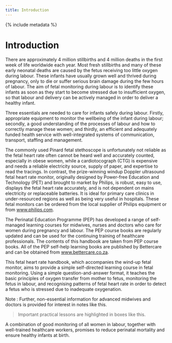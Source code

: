 ```yaml
---
title: Introduction
---
```


{% include metadata %}

# Introduction

There are approximately 4 million stillbirths and 4 million deaths in the first week of life worldwide each year. Most fresh stillbirths and many of these early neonatal deaths are caused by the fetus receiving too little oxygen during labour. These infants have usually grown well and thrived during pregnancy, only to die or suffer serious brain damage during the few hours of labour. The aim of fetal monitoring during labour is to identify these infants as soon as they start to become stressed due to insufficient oxygen, so that labour and delivery can be actively managed in order to deliver a healthy infant. 

Three essentials are needed to care for infants safely during labour. Firstly, appropriate equipment to monitor the wellbeing of the infant during labour; secondly, a good understanding of the processes of labour and how to correctly manage these women; and thirdly, an efficient and adequately funded health service with well-integrated systems of communication, transport, staffing and management. 

The commonly used Pinard fetal stethoscope is unfortunately not reliable as the fetal heart rate often cannot be heard well and accurately counted, especially in obese women, while a cardiotocograph (CTG) is expensive and needs a reliable electricity source, supply of paper, and expertise to read the tracings. In contrast, the prize-winning windup Doppler ultrasound fetal heart rate monitor, originally designed by Power-free Education and Technology (PET) and brought to market by Philips, is robust, easy to use, displays the fetal heart rate accurately, and is not dependent on mains electricity or replaceable batteries. It is ideal for primary care clinics in under-resourced regions as well as being very useful in hospitals. These fetal monitors can be ordered from the local supplier of Philips equipment or from www.philips.com. 

The Perinatal Education Programme (PEP) has developed a range of self-managed learning courses for midwives, nurses and doctors who care for women during pregnancy and labour. The PEP course books are regularly updated and can be used for the continuing training of healthcare professionals. The contents of this handbook are taken from PEP course books. All of the PEP self-help learning books are published by Bettercare and can be obtained from www.bettercare.co.za. 

This fetal heart rate handbook, which accompanies the wind-up fetal monitor, aims to provide a simple self-directed learning course in fetal monitoring. Using a simple question-and-answer format, it teaches the basic principles of oxygen transfer from mother to fetus, monitoring the fetus in labour, and recognising patterns of fetal heart rate in order to detect a fetus who is stressed due to inadequate oxygenation. 

Note 
:	Further, non-essential information for advanced midwives and doctors is provided for interest in notes like this. 

> Important practical lessons are highlighted in boxes like this. 

A combination of good monitoring of all women in labour, together with well-trained healthcare workers, promises to reduce perinatal mortality and ensure healthy infants at birth. 